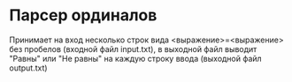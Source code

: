 # Парсер ординалов

Принимает на вход несколько строк вида <выражение>=<выражение> без пробелов (входной файл input.txt), в выходной файл выводит "Равны" или "Не равны" на каждую строку ввода (выходной файл output.txt)
